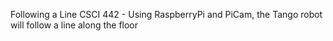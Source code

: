 Following a Line
CSCI 442 - Using RaspberryPi and PiCam, the Tango robot will follow a line along the floor
